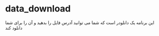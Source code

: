 # data_download
این برنامه یک دانلودر است که شما می توانید آدرس فایل را بدهید و آن را برای شما دانلود کند
